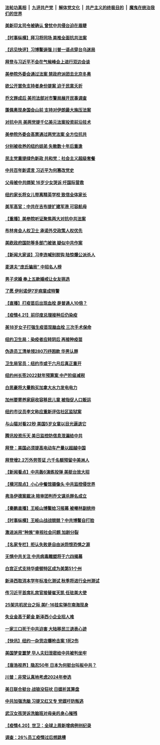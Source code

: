 ####  [法轮功真相](../../../../basic/blob/master/README.md?t=04220901) &nbsp;|&nbsp; [九评共产党](../../../../9ping.md/blob/master/README.md?t=04220901) &nbsp;|&nbsp; [解体党文化](../../../../jtdwh.md/blob/master/README.md?t=04220901)  &nbsp;|&nbsp; [共产主义的终极目的](../../../../gczydzjmd.md/blob/master/README.md?t=04220901) &nbsp;|&nbsp; [魔鬼在统治我们的世界](../../../../mgztzwmdsj.md/blob/master/README.md?t=04220901) 

#### [美新印太司令被确认 曾忧中共侵台迫在眉睫](../pages/nsc412/n12896180.md?t=04220901) 

#### [【时事纵横】拜习将同场 美推全面抗共法案](../pages/nsc412/n12896393.md?t=04220901) 

#### [【远见快评】习博鳌逞强 川普一语点穿台乌迷局](../pages/nsc412/n12896372.md?t=04220901) 

#### [拜登与习近平不会在气候峰会上进行双边会谈](../pages/nsc412/n12896403.md?t=04220901) 

#### [美参院外委会通过法案 禁政府派团去北京冬奥](../pages/nsc412/n12896380.md?t=04220901) 

#### [欲公开罢免支持者身份提案 迫于民意夭折](../pages/nsc412/n12896387.md?t=04220901) 

#### [乔文罪成后 美司法部对市警局展开民事调查](../pages/nsc412/n12896319.md?t=04220901) 

#### [蓬佩奥现身国会山前 支持对伊朗最大施压法案](../pages/nsc412/n12896277.md?t=04220901) 

#### [对抗中共 美两党提千亿美元法案投资前沿技术](../pages/nsc412/n12896225.md?t=04220901) 

#### [美参院外委会高票通过两党法案 全方位抗共](../pages/nsc412/n12896150.md?t=04220901) 

#### [分别被收养的纽约姐弟 失散数十年后重逢](../pages/nsc412/n12895537.md?t=04220901) 

#### [民主党重提绿色新政 共和党：社会主义超级套餐](../pages/nsc412/n12895973.md?t=04220901) 

#### [中共百年新谎言 习近平为何篡改党史](../pages/nsc412/n12895950.md?t=04220901) 

#### [父母被中共绑架 16岁少女哭诉 吁国际营救](../pages/nsc412/n12894585.md?t=04220901) 

#### [纽约家长将女儿带离精英学校 致信全体家长](../pages/nsc412/n12894469.md?t=04220901) 

#### [美军高官：中共在吉布提扩建军港 可容航母](../pages/nsc412/n12895675.md?t=04220901) 

#### [【重播】美参院听证聚焦两大对抗中共法案](../pages/nsc412/n12894147.md?t=04220901) 

#### [布林肯会人权卫士 承诺外交政策人权优先](../pages/nsc412/n12895557.md?t=04220901) 

#### [美欧政府国防等多部门被骇 疑似中共作案](../pages/nsc412/n12895484.md?t=04220901) 

#### [【新闻大家谈】习李连喊别脱钩 陆惊爆公派杀人](../pages/nsc412/n12895451.md?t=04220901) 

#### [麦道夫“庞氏骗局” 中招名人榜](../pages/nsc412/n12895554.md?t=04220901) 

#### [男子求婚 奉上五款婚戒让女友挑选](../pages/nsc412/n12895543.md?t=04220901) 

#### [了愿 伊利诺伊7岁病童成特警](../pages/nsc412/n12895528.md?t=04220901) 

#### [【直播】打疫苗后出现血栓 是普通人10倍？](../pages/nsc412/n12895454.md?t=04220901) 

#### [【疫情4.21】前印度总理接种后仍染疫](../pages/nsc412/n12894972.md?t=04220901) 

#### [美18岁女子打强生疫苗现脑血栓 三次手术保命](../pages/nsc412/n12894741.md?t=04220901) 

#### [纽约卫生局：染疫者应转阴后  再接种疫苗](../pages/nsc412/n12894510.md?t=04220901) 

#### [伪造员工清单领280万纾困款 华男认罪](../pages/nsc412/n12894476.md?t=04220901) 

#### [卫生局官员：纽约市或于六月后真正重开](../pages/nsc412/n12894506.md?t=04220901) 

#### [纽约州长签2022财年预算案 中产阶级减税](../pages/nsc412/n12894503.md?t=04220901) 

#### [白思豪将大量购买加拿大水力发电电力](../pages/nsc412/n12894493.md?t=04220901) 

#### [加州要寄养家庭收容移民儿童 被指促人口贩运](../pages/nsc412/n12894324.md?t=04220901) 

#### [纽约市议员李文称应重新评估社区监狱案](../pages/nsc412/n12894485.md?t=04220901) 

#### [与山猫对看22秒 美国5岁女童以目光逼退它](../pages/nsc412/n12894446.md?t=04220901) 

#### [腾讯投资乐天 美日监控防信息泄漏给中共](../pages/nsc412/n12894197.md?t=04220901) 

#### [拜登：美国必须提高电动车产量以超越中国](../pages/nsc412/n12894145.md?t=04220901) 

#### [拜登增2.2万外劳签证 六千名额预留中美洲人](../pages/nsc412/n12894266.md?t=04220901) 

#### [【新闻看点】中共轰6演练投弹 美挺台放大招](../pages/nsc412/n12893809.md?t=04220901) 

#### [【横河观点】小心中餐馆摄像头 中共监控侵世界](../pages/nsc412/n12893865.md?t=04220901) 

#### [弗洛伊德案裁决 陪审团判乔文谋杀罪名成立](../pages/nsc412/n12893910.md?t=04220901) 

#### [【秦鹏直播】王岐山博鳌给习报幕 被嘲林副统帅](../pages/nsc412/n12893834.md?t=04220901) 

#### [【时事纵横】王岐山战战兢兢？中共博鳌自打脸](../pages/nsc412/n12893817.md?t=04220901) 

#### [激进派用“种族”审视社会问题 加剧分裂](../pages/nsc412/n12893881.md?t=04220901) 

#### [【名家专栏】拒认失败是自由派怨恨恐惧之源](../pages/nsc412/n12892887.md?t=04220901) 

#### [无惧中共关注 中共病毒雕塑将于六四揭幕](../pages/nsc412/n12893611.md?t=04220901) 

#### [白宫正式支持华盛顿特区成为美第51个州](../pages/nsc412/n12893645.md?t=04220901) 

#### [新泽西取消本学年标准化测试 秋季将进行全州测试](../pages/nsc412/n12893640.md?t=04220901) 

#### [传习近平首席礼宾官接替崔天凯 任驻美大使](../pages/nsc412/n12893567.md?t=04220901) 

#### [25架共机扰台之际 美F-16挂实弹在南海现身](../pages/nsc412/n12893141.md?t=04220901) 

#### [失业金高于薪金 新泽西小企业招人难](../pages/nsc412/n12893589.md?t=04220901) 

#### [一家三口死于中共迫害 大陆移民三退表心迹](../pages/nsc412/n12891450.md?t=04220901) 

#### [【快讯】纽约一杂货店爆枪击案 1死2伤](../pages/nsc412/n12893529.md?t=04220901) 

#### [美国梦变噩梦 华人夫妇泄密给中共被判坐牢](../pages/nsc412/n12893300.md?t=04220901) 

#### [【唐浩视界】隐忍50年 日本为何挺台叫板中共？](../pages/nsc412/n12892786.md?t=04220901) 

#### [川普：非常认真地考虑2024年参选](../pages/nsc412/n12893250.md?t=04220901) 

#### [美日联合挺台 战狼没狂吠 日媒析其算盘](../pages/nsc412/n12893224.md?t=04220901) 

#### [中共加强洗脑 习提又红又专 党媒吁防叛逃](../pages/nsc412/n12892803.md?t=04220901) 

#### [武汉女孩哭诉洗脑班对母亲的身心摧残](../pages/nsc412/n12891423.md?t=04220901) 

#### [【疫情4.20】世卫：全球上周新增病例创纪录](../pages/nsc412/n12892336.md?t=04220901) 

#### [调查：26%员工疫情过后想跳槽](../pages/nsc412/n12892816.md?t=04220901) 

